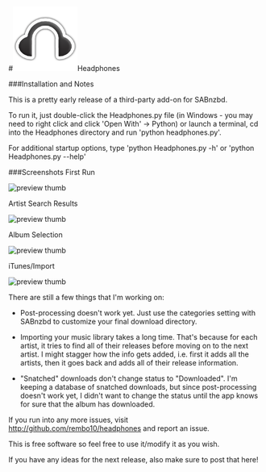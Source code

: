 #![preview thumb](https://github.com/rembo10/headphones/raw/master/data/images/headphoneslogo.png)Headphones

###Installation and Notes

This is a pretty early release of a third-party add-on for SABnzbd.

To run it, just double-click the Headphones.py file (in Windows - you may need to right click and click 'Open With' -> Python) or launch a terminal, cd into the Headphones directory and run 'python headphones.py'.

For additional startup options, type 'python Headphones.py -h' or 'python Headphones.py --help'

###Screenshots
First Run

![preview thumb](http://img806.imageshack.us/img806/4202/headphones2.png)

Artist Search Results

![preview thumb](http://img12.imageshack.us/img12/7838/headphones4.png)

Album Selection

![preview thumb](http://img836.imageshack.us/img836/2880/headphones3.png)

iTunes/Import

![preview thumb](http://img62.imageshack.us/img62/1218/headphones1.png)

There are still a few things that I'm working on:

* Post-processing doesn't work yet. Just use the categories setting with SABnzbd to customize your final download directory.

* Importing your music library takes a long time. That's because for each artist, it tries to find all of their releases before moving on to the next artist. I might stagger how the info gets added, i.e. first it adds all the artists, then it goes back and adds all of their release information.

* "Snatched" downloads don't change status to "Downloaded". I'm keeping a database of snatched downloads, but since post-processing doesn't work yet, I didn't want to change the status until the app knows for sure that the album has downloaded.


If you run into any more issues, visit http://github.com/rembo10/headphones and report an issue. 

This is free software so feel free to use it/modify it as you wish. 

If you have any ideas for the next release, also make sure to post that here!